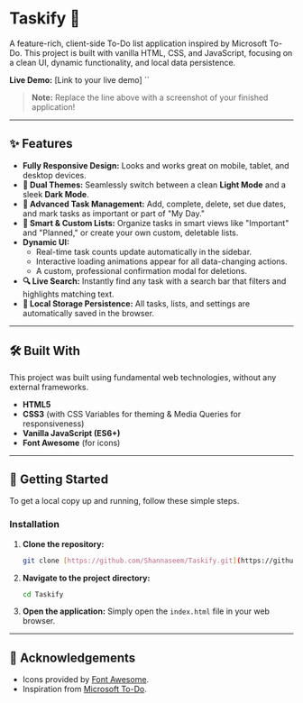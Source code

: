 # Taskify 📝

A feature-rich, client-side To-Do list application inspired by Microsoft To-Do. This project is built with vanilla HTML, CSS, and JavaScript, focusing on a clean UI, dynamic functionality, and local data persistence.

**Live Demo:** [Link to your live demo] ``

> **Note:** Replace the line above with a screenshot of your finished application!

---

## ✨ Features

- **Fully Responsive Design:** Looks and works great on mobile, tablet, and desktop devices.
- **🎨 Dual Themes:** Seamlessly switch between a clean **Light Mode** and a sleek **Dark Mode**.
- **🚀 Advanced Task Management:** Add, complete, delete, set due dates, and mark tasks as important or part of "My Day."
- **📂 Smart & Custom Lists:** Organize tasks in smart views like "Important" and "Planned," or create your own custom, deletable lists.
- **Dynamic UI:**
  - Real-time task counts update automatically in the sidebar.
  - Interactive loading animations appear for all data-changing actions.
  - A custom, professional confirmation modal for deletions.
- **🔍 Live Search:** Instantly find any task with a search bar that filters and highlights matching text.
- **💾 Local Storage Persistence:** All tasks, lists, and settings are automatically saved in the browser.

---

## 🛠️ Built With

This project was built using fundamental web technologies, without any external frameworks.

- **HTML5**
- **CSS3** (with CSS Variables for theming & Media Queries for responsiveness)
- **Vanilla JavaScript (ES6+)**
- **Font Awesome** (for icons)

---

## 🚀 Getting Started

To get a local copy up and running, follow these simple steps.

### Installation

1.  **Clone the repository:**
    ```sh
    git clone [https://github.com/Shannaseem/Taskify.git](https://github.com/Shannaseem/Taskify.git)
    ```
2.  **Navigate to the project directory:**
    ```sh
    cd Taskify
    ```
3.  **Open the application:**
    Simply open the `index.html` file in your web browser.

---

## 🙏 Acknowledgements

- Icons provided by [Font Awesome](https://fontawesome.com/).
- Inspiration from [Microsoft To-Do](https://to-do.microsoft.com/).
